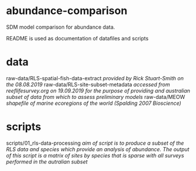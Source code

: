 # abundance-comparison
SDM model comparison for abundance data. 

README is used as documentation of datafiles and scripts

# data
raw-data/RLS-spatial-fish-data-extract _provided by Rick Stuart-Smith on the 08.08.2019_
raw-data/RLS-site-subset-metadata _accessed from reeflifesurvey.org on 19.09.2019 for the purpose of providing and australian subset of data from which to assess preliminary models_
raw-data/MEOW _shapefile of marine ecoregions of the world (Spalding 2007 Bioscience)_

# scripts
scripts/01_rls-data-processing _aim of script is to produce a subset of the RLS data and species which provide an analysis of abundance. The output of this script is a matrix of sites by species that is sparse with all surveys performed in the autralian subset_